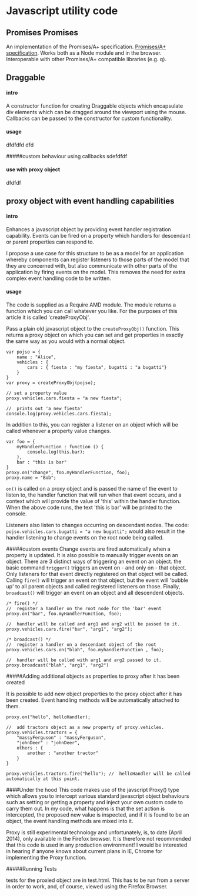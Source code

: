 Javascript utility code
=======================


Promises Promises
---------

An implementation of the Promises/A+ specification. [Promises/A+ specification][].
Works both as a Node module and in the browser.
Interoperable with other Promises/A+ compatible libraries (e.g. q).

[Promises/A+ specification]: https://github.com/promises-aplus/promises-spec

Draggable
---------

#### intro
A constructor function for creating Draggable objects which encapsulate div elements which can be dragged around the viewport using the mouse.
Callbacks can be passed to the constructor for custom functionality.

#### usage
dfdfdfd dfd

#####custom behaviour using callbacks
sdefdfdf

#### use with proxy object
dfdfdf


proxy object with event handling capabilities
---------------------------------------------

#### intro
Enhances a javascript object by providing event handler registration capability. Events can be fired on a property which handlers for descendant or parent properties
can respond to.

I propose a use case for this structure to be as a model for an application whereby components can register listeners to those parts of the model that they are
concerned with, but also communicate with other parts of the application by firing events on the model. This removes the need
for extra complex event handling code to be written.

#### usage
The code is supplied as a Require AMD module. The module returns a function which you can call whatever you like. For the purposes of this article
it is called 'createProxyObj'.

Pass a plain old javascript object to the `createProxyObj()` function. This returns a proxy object on which you can set and get properties
 in exactly the same way as you would with a normal object.


    var pojso = {
        name : "Alice",
        vehicles : {
            cars : { fiesta : "my fiesta", bugatti : "a bugatti"}
        }
    }
    var proxy = createProxyObj(pojso);

    // set a property value
    proxy.vehicles.cars.fiesta = "a new fiesta";

    //  prints out 'a new fiesta'
    console.log(proxy.vehicles.cars.fiesta);

In addition to this, you can register a listener on an object which will be called whenever a property value changes.


    var foo = {
        myHandlerFunction : function () {
            console.log(this.bar);
        },
        bar : "this is bar"
    }
    proxy.on("change", foo.myHandlerFunction, foo);
    proxy.name = "Bob";




`on()` is called on a proxy object and is passed the name of the event to listen to, the handler function that will run when that
event occurs, and a context which will provide the value of 'this' within the handler function. When the above code runs, the text
'this is bar' will be printed to the console.

Listeners also listen to changes occurring on descendant nodes. The code:  `pojso.vehicles.cars.bugatti = "a new bugatti";`  would
also result in the handler listening to change events on the root node being called.

#####custom events
Change events are fired automatically when a property is updated. It is also possible to manually trigger events on an object. There are 3 distinct
ways of triggering an event on an object. the basic command `trigger()` triggers an event on - and only on - that object. Only listeners
for that event directly registered on that object will be called. Calling `fire()` will trigger an event on that object, but the event will 'bubble up'
to all parent objects and called registered listeners on those. Finally, `broadcast()` will trigger an event on an object and all descendent objects.

    /* fire() */
    //  register a handler on the root node for the 'bar' event
    proxy.on("bar", foo.myHandlerFunction, foo);

    //  handler will be called and arg1 and arg2 will be passed to it.
    proxy.vehicles.cars.fire("bar", "arg1", "arg2");

    /* broadcast() */
    //  register a handler on a descendant object of the root
    proxy.vehicles.cars.on("blah", foo.myhandlerFunction , foo);

    //  handler will be called with arg1 and arg2 passed to it.
    proxy.broadcast("blah", "arg1", "arg2")

#####Adding additional objects as properties to proxy after it has been created

It is possible to add new object properties to the proxy object after it has been created. Event handling methods will be automatically
attached to them.

    proxy.on("hello", helloHandler);

    //  add tractors object as a new property of proxy.vehicles.
    proxy.vehicles.tractors = {
        "massyFerguson" : "massyFerguson",
        "johnDeer" : "johnDeer",
        others : {
            another : "another tractor"
        }
    }

    proxy.vehicles.tractors.fire("hello"); //  helloHandler will be called automatically at this point.



####Under the hood
This code makes use of the javscript Proxy() type which allows you to intercept various standard
javascript object behaviours such as setting or getting a property and inject your own custom code to carry them out. In my code, what happens
is that the set action is intercepted, the proposed new value is inspected, and if it is found to be an object, the event handling methods are mixed
into it.

Proxy is still experimental technology and unfortunately,  is, to date (April 2014), only available in the Firefox browser. It is therefore not
recommended that this code is used in any production environment! I would be interested in hearing if anyone knows about current plans in IE, Chrome
for implementing the Proxy function.


#####Running Tests

tests for the proxied object are in test.html. This has to be run from a server in order to work, and, of course, viewed using the Firefox Browser.


